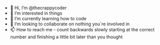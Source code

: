 - 👋 Hi, I’m @thecrappycoder
- 👀 I’m interested in things
- 🌱 I’m currently learning how to code
- 💞️ I’m looking to collaborate on nothing you´re involved in
- 📫 How to reach me - count backwards slowly starting at the correct number and finishing a little bit later than you thought

<!---
thecrappycoder/thecrappycoder is a ✨ special ✨ repository because its `README.md` (this file) appears on your GitHub profile.
You can click the Preview link to take a look at your changes.
--->
